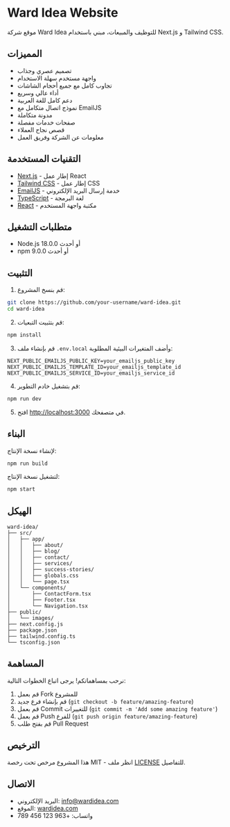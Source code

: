 # Ward Idea Website

موقع شركة Ward Idea للتوظيف والمبيعات، مبني باستخدام Next.js و Tailwind CSS.

## المميزات

- تصميم عصري وجذاب
- واجهة مستخدم سهلة الاستخدام
- تجاوب كامل مع جميع أحجام الشاشات
- أداء عالي وسريع
- دعم كامل للغة العربية
- نموذج اتصال متكامل مع EmailJS
- مدونة متكاملة
- صفحات خدمات مفصلة
- قصص نجاح العملاء
- معلومات عن الشركة وفريق العمل

## التقنيات المستخدمة

- [Next.js](https://nextjs.org/) - إطار عمل React
- [Tailwind CSS](https://tailwindcss.com/) - إطار عمل CSS
- [EmailJS](https://www.emailjs.com/) - خدمة إرسال البريد الإلكتروني
- [TypeScript](https://www.typescriptlang.org/) - لغة البرمجة
- [React](https://reactjs.org/) - مكتبة واجهة المستخدم

## متطلبات التشغيل

- Node.js 18.0.0 أو أحدث
- npm 9.0.0 أو أحدث

## التثبيت

1. قم بنسخ المشروع:
```bash
git clone https://github.com/your-username/ward-idea.git
cd ward-idea
```

2. قم بتثبيت التبعيات:
```bash
npm install
```

3. قم بإنشاء ملف `.env.local` وأضف المتغيرات البيئية المطلوبة:
```env
NEXT_PUBLIC_EMAILJS_PUBLIC_KEY=your_emailjs_public_key
NEXT_PUBLIC_EMAILJS_TEMPLATE_ID=your_emailjs_template_id
NEXT_PUBLIC_EMAILJS_SERVICE_ID=your_emailjs_service_id
```

4. قم بتشغيل خادم التطوير:
```bash
npm run dev
```

5. افتح [http://localhost:3000](http://localhost:3000) في متصفحك.

## البناء

لإنشاء نسخة الإنتاج:

```bash
npm run build
```

لتشغيل نسخة الإنتاج:

```bash
npm start
```

## الهيكل

```
ward-idea/
├── src/
│   ├── app/
│   │   ├── about/
│   │   ├── blog/
│   │   ├── contact/
│   │   ├── services/
│   │   ├── success-stories/
│   │   ├── globals.css
│   │   └── page.tsx
│   └── components/
│       ├── ContactForm.tsx
│       ├── Footer.tsx
│       └── Navigation.tsx
├── public/
│   └── images/
├── next.config.js
├── package.json
├── tailwind.config.ts
└── tsconfig.json
```

## المساهمة

نرحب بمساهماتكم! يرجى اتباع الخطوات التالية:

1. قم بعمل Fork للمشروع
2. قم بإنشاء فرع جديد (`git checkout -b feature/amazing-feature`)
3. قم بعمل Commit للتغييرات (`git commit -m 'Add some amazing feature'`)
4. قم بعمل Push للفرع (`git push origin feature/amazing-feature`)
5. قم بفتح طلب Pull Request

## الترخيص

هذا المشروع مرخص تحت رخصة MIT - انظر ملف [LICENSE](LICENSE) للتفاصيل.

## الاتصال

- البريد الإلكتروني: info@wardidea.com
- الموقع: [wardidea.com](https://wardidea.com)
- واتساب: +963 123 456 789 
